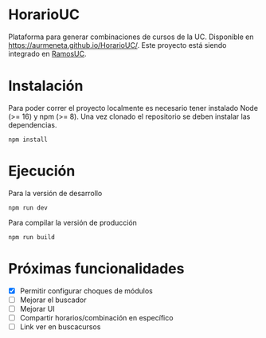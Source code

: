 # HorarioUC

Plataforma para generar combinaciones de cursos de la UC. Disponible en https://aurmeneta.github.io/HorarioUC/. Este proyecto está siendo integrado en [RamosUC](https://github.com/open-source-uc/ramos-uc).

# Instalación

Para poder correr el proyecto localmente es necesario tener instalado Node (>= 16) y npm (>= 8). Una vez clonado el repositorio se deben instalar las dependencias.

```
npm install
```

# Ejecución

Para la versión de desarrollo

```
npm run dev
```

Para compilar la versión de producción

```
npm run build
```

# Próximas funcionalidades
- [x] Permitir configurar choques de módulos
- [ ] Mejorar el buscador
- [ ] Mejorar UI
- [ ] Compartir horarios/combinación en específico
- [ ] Link ver en buscacursos
